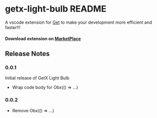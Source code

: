 # getx-light-bulb README

A vscode extension for [Get](https://pub.dev/packages/get) to make your development more efficient and faster!!!

#### Download extension on [MarketPlace](https://marketplace.visualstudio.com/items?itemName=HyLun.getx-light-bulb)

## Release Notes

### 0.0.1

Initial release of GetX Light Bulb 
- Wrap code body for Obx(() => ...)

### 0.0.2
- Remove Obx(() => ...)